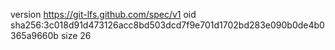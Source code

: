 version https://git-lfs.github.com/spec/v1
oid sha256:3c018d91d473126acc8bd503dcd7f9e701d1702bd283e090b0de4b0365a9660b
size 26
